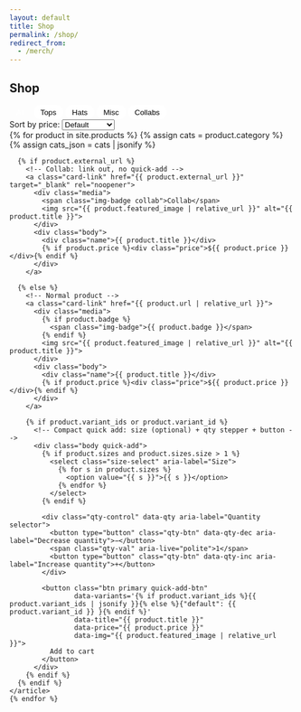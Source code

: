 ```yaml
---
layout: default
title: Shop
permalink: /shop/
redirect_from:
  - /merch/
---
```


<section class="container merch-index">
  <h1>Shop</h1>

  <!-- Filters + Sort -->
  <div class="shop-controls">
    <div class="filter">
      <button class="chip active" data-filter="all">All</button>
      <button class="chip" data-filter="tops">Tops</button>
      <button class="chip" data-filter="hats">Hats</button>
      <button class="chip" data-filter="misc">Misc</button>
      <button class="chip" data-filter="collab">Collabs</button>
    </div>
    <div class="sort">
      <label for="sortPrice">Sort by price:</label>
      <select id="sortPrice">
        <option value="default">Default</option>
        <option value="asc">Low to High</option>
        <option value="desc">High to Low</option>
      </select>
    </div>
  </div>

  <!-- Grid (uses global .products / .product-card styles) -->
  <div class="products" id="products">
    {% for product in site.products %}
    {% assign cats = product.category %}
    {% assign cats_json = cats | jsonify %}
    <article class="product-card"
             data-cat="{% if cats %}{% if cats_json contains '[' %}{{ cats | join: ' ' }}{% else %}{{ cats }}{% endif %}{% endif %}"
             data-price="{{ product.price | default: 0 }}">

      {% if product.external_url %}
        <!-- Collab: link out, no quick-add -->
        <a class="card-link" href="{{ product.external_url }}" target="_blank" rel="noopener">
          <div class="media">
            <span class="img-badge collab">Collab</span>
            <img src="{{ product.featured_image | relative_url }}" alt="{{ product.title }}">
          </div>
          <div class="body">
            <div class="name">{{ product.title }}</div>
            {% if product.price %}<div class="price">${{ product.price }}</div>{% endif %}
          </div>
        </a>

      {% else %}
        <!-- Normal product -->
        <a class="card-link" href="{{ product.url | relative_url }}">
          <div class="media">
            {% if product.badge %}
              <span class="img-badge">{{ product.badge }}</span>
            {% endif %}
            <img src="{{ product.featured_image | relative_url }}" alt="{{ product.title }}">
          </div>
          <div class="body">
            <div class="name">{{ product.title }}</div>
            {% if product.price %}<div class="price">${{ product.price }}</div>{% endif %}
          </div>
        </a>

        {% if product.variant_ids or product.variant_id %}
          <!-- Compact quick add: size (optional) + qty stepper + button -->
          <div class="body quick-add">
            {% if product.sizes and product.sizes.size > 1 %}
              <select class="size-select" aria-label="Size">
                {% for s in product.sizes %}
                  <option value="{{ s }}">{{ s }}</option>
                {% endfor %}
              </select>
            {% endif %}

            <div class="qty-control" data-qty aria-label="Quantity selector">
              <button type="button" class="qty-btn" data-qty-dec aria-label="Decrease quantity">−</button>
              <span class="qty-val" aria-live="polite">1</span>
              <button type="button" class="qty-btn" data-qty-inc aria-label="Increase quantity">+</button>
            </div>

            <button class="btn primary quick-add-btn"
                    data-variants='{% if product.variant_ids %}{{ product.variant_ids | jsonify }}{% else %}{"default": {{ product.variant_id }} }{% endif %}'
                    data-title="{{ product.title }}"
                    data-price="{{ product.price }}"
                    data-img="{{ product.featured_image | relative_url }}">
              Add to cart
            </button>
          </div>
        {% endif %}
      {% endif %}
    </article>
    {% endfor %}
  </div>
</section>

<style>
  /* filter chips */
  .chip{ border:1px solid var(--border); padding:.35rem .75rem; border-radius:999px; background:#fff; cursor:pointer; }
  .chip.active{ background:var(--navy); color:#fff; }

  /* overlay badge on product image */
  .product-card .media{ position:relative; }
  .img-badge{
    position:absolute; left:10px; top:10px;
    padding:4px 10px; font-size:.75rem; font-weight:700; line-height:1;
    border-radius:999px; color:#fff; background: var(--brand);
    box-shadow:0 6px 16px rgba(0,0,0,.10);
    pointer-events:none; user-select:none;
  }
  .img-badge.collab{ background: linear-gradient(90deg, var(--brand), var(--navy)); }

  /* compact quick add row */
  .quick-add{
    display:flex; align-items:center; gap:.6rem; flex-wrap:wrap;
    padding:0; background:transparent; border:0;
  }
  .size-select{
    flex:0 1 160px;
    min-width:140px;
    padding:.45rem .6rem;
    border:1px solid var(--border);
    border-radius:10px;
    background:#fff;
  }
  .qty-control{
    flex:0 0 auto;
    display:inline-flex; align-items:center; gap:.5rem;
    padding:.25rem;
    border:1px solid var(--border);
    border-radius:12px; background:#fff;
    box-shadow:0 1px 2px rgba(0,0,0,.04);
  }
  .qty-btn{
    width:34px; height:34px;
    border:0; border-radius:10px;
    background:#f6f6f6;
    font-size:1.15rem; line-height:1; cursor:pointer;
  }
  .qty-val{ width:2ch; text-align:center; font-variant-numeric: tabular-nums; }

  .quick-add-btn{
    flex:0 0 auto;
    white-space:nowrap;
    padding:.6rem 1rem;
    border-radius:12px;
    display:inline-flex; align-items:center; justify-content:center;
  }

  /* stack nicely on small screens */
  @media (max-width:520px){
    .quick-add{ gap:.5rem; }
    .quick-add-btn{ width:100%; order:3; }
    .size-select{ flex:1 1 100%; order:1; }
    .qty-control{ order:2; }
  }
</style>

<script>
document.addEventListener('DOMContentLoaded', () => {
  // Qty stepper (– 1 +)
  document.addEventListener('click', (e)=>{
    const dec = e.target.closest('[data-qty-dec]');
    const inc = e.target.closest('[data-qty-inc]');
    if(dec || inc){
      const wrap = (dec||inc).closest('[data-qty]');
      const valEl = wrap.querySelector('.qty-val');
      let n = parseInt(valEl.textContent || '1', 10) || 1;
      n += inc ? 1 : -1;
      n = Math.max(1, Math.min(99, n));
      valEl.textContent = n;
    }
  });

  // Quick add (supports one-size by falling back to first/only variant key)
  document.addEventListener('click', (e)=>{
    const btn = e.target.closest('.quick-add-btn');
    if(!btn) return;

    const card = btn.closest('.product-card');
    const variants = JSON.parse(btn.dataset.variants || '{}');

    const sel = card.querySelector('.size-select');
    const size = sel ? sel.value : Object.keys(variants)[0];
    const variantId = size && variants[size];

    const qty = Math.max(1, parseInt(card.querySelector('.qty-val')?.textContent || '1', 10));

    if(!variantId){ alert('Please select a size.'); return; }

    window.dispatchEvent(new CustomEvent('tm:add', { detail:{
      id:String(variantId), qty,
      title: btn.dataset.title, price: btn.dataset.price, img: btn.dataset.img
    }}));

    // open mini-cart for feedback
    document.getElementById('mini-cart')?.classList.add('open');
    document.getElementById('cart-overlay')?.classList.add('show');
  });
});
</script>

